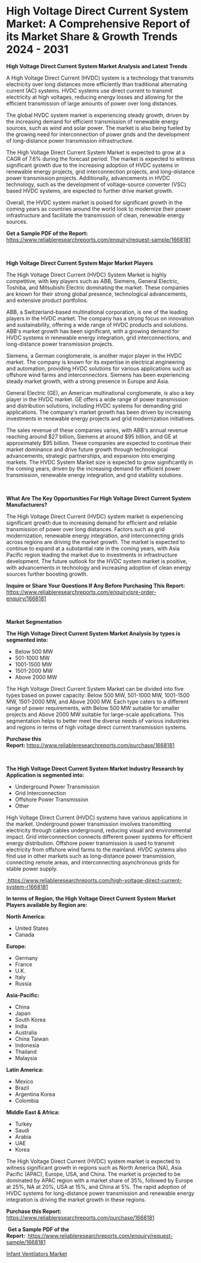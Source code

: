 <p><h1>High Voltage Direct Current System Market: A Comprehensive Report of its Market Share & Growth Trends 2024 - 2031</h1></p><p><strong>High Voltage Direct Current System Market Analysis and Latest Trends</strong></p>
<p><p>A High Voltage Direct Current (HVDC) system is a technology that transmits electricity over long distances more efficiently than traditional alternating current (AC) systems. HVDC systems use direct current to transmit electricity at high voltages, reducing energy losses and allowing for the efficient transmission of large amounts of power over long distances.</p><p>The global HVDC system market is experiencing steady growth, driven by the increasing demand for efficient transmission of renewable energy sources, such as wind and solar power. The market is also being fueled by the growing need for interconnection of power grids and the development of long-distance power transmission infrastructure.</p><p>The High Voltage Direct Current System Market is expected to grow at a CAGR of 7.6% during the forecast period. The market is expected to witness significant growth due to the increasing adoption of HVDC systems in renewable energy projects, grid interconnection projects, and long-distance power transmission projects. Additionally, advancements in HVDC technology, such as the development of voltage-source converter (VSC) based HVDC systems, are expected to further drive market growth.</p><p>Overall, the HVDC system market is poised for significant growth in the coming years as countries around the world look to modernize their power infrastructure and facilitate the transmission of clean, renewable energy sources.</p></p>
<p><strong>Get a Sample PDF of the Report:&nbsp;</strong> <a href="https://www.reliableresearchreports.com/enquiry/request-sample/1668181">https://www.reliableresearchreports.com/enquiry/request-sample/1668181</a></p>
<p>&nbsp;</p>
<p><strong>High Voltage Direct Current System Major Market Players</strong></p>
<p><p>The High Voltage Direct Current (HVDC) System Market is highly competitive, with key players such as ABB, Siemens, General Electric, Toshiba, and Mitsubishi Electric dominating the market. These companies are known for their strong global presence, technological advancements, and extensive product portfolios.</p><p>ABB, a Switzerland-based multinational corporation, is one of the leading players in the HVDC market. The company has a strong focus on innovation and sustainability, offering a wide range of HVDC products and solutions. ABB's market growth has been significant, with a growing demand for HVDC systems in renewable energy integration, grid interconnections, and long-distance power transmission projects.</p><p>Siemens, a German conglomerate, is another major player in the HVDC market. The company is known for its expertise in electrical engineering and automation, providing HVDC solutions for various applications such as offshore wind farms and interconnectors. Siemens has been experiencing steady market growth, with a strong presence in Europe and Asia.</p><p>General Electric (GE), an American multinational conglomerate, is also a key player in the HVDC market. GE offers a wide range of power transmission and distribution solutions, including HVDC systems for demanding grid applications. The company's market growth has been driven by increasing investments in renewable energy projects and grid modernization initiatives.</p><p>The sales revenue of these companies varies, with ABB's annual revenue reaching around $27 billion, Siemens at around $95 billion, and GE at approximately $95 billion. These companies are expected to continue their market dominance and drive future growth through technological advancements, strategic partnerships, and expansion into emerging markets. The HVDC System Market size is expected to grow significantly in the coming years, driven by the increasing demand for efficient power transmission, renewable energy integration, and grid stability solutions.</p></p>
<p>&nbsp;</p>
<p><strong>What Are The Key Opportunities For High Voltage Direct Current System Manufacturers?</strong></p>
<p><p>The High Voltage Direct Current (HVDC) system market is experiencing significant growth due to increasing demand for efficient and reliable transmission of power over long distances. Factors such as grid modernization, renewable energy integration, and interconnecting grids across regions are driving the market growth. The market is expected to continue to expand at a substantial rate in the coming years, with Asia Pacific region leading the market due to investments in infrastructure development. The future outlook for the HVDC system market is positive, with advancements in technology and increasing adoption of clean energy sources further boosting growth.</p></p>
<p><strong>Inquire or Share Your Questions If Any Before Purchasing This Report:</strong> <a href="https://www.reliableresearchreports.com/enquiry/pre-order-enquiry/1668181">https://www.reliableresearchreports.com/enquiry/pre-order-enquiry/1668181</a></p>
<p>&nbsp;</p>
<p><strong>Market Segmentation</strong></p>
<p><strong>The High Voltage Direct Current System Market Analysis by types is segmented into:</strong></p>
<p><ul><li>Below 500 MW</li><li>501-1000 MW</li><li>1001-1500 MW</li><li>1501-2000 MW</li><li>Above 2000 MW</li></ul></p>
<p><p>The High Voltage Direct Current System Market can be divided into five types based on power capacity: Below 500 MW, 501-1000 MW, 1001-1500 MW, 1501-2000 MW, and Above 2000 MW. Each type caters to a different range of power requirements, with Below 500 MW suitable for smaller projects and Above 2000 MW suitable for large-scale applications. This segmentation helps to better meet the diverse needs of various industries and regions in terms of high voltage direct current transmission systems.</p></p>
<p><strong>Purchase this Report:&nbsp;</strong><a href="https://www.reliableresearchreports.com/purchase/1668181">https://www.reliableresearchreports.com/purchase/1668181</a></p>
<p>&nbsp;</p>
<p><strong>The High Voltage Direct Current System Market Industry Research by Application is segmented into:</strong></p>
<p><ul><li>Underground Power Transmission</li><li>Grid Interconnection</li><li>Offshore Power Transmission</li><li>Other</li></ul></p>
<p><p>High Voltage Direct Current (HVDC) systems have various applications in the market. Underground power transmission involves transmitting electricity through cables underground, reducing visual and environmental impact. Grid interconnection connects different power systems for efficient energy distribution. Offshore power transmission is used to transmit electricity from offshore wind farms to the mainland. HVDC systems also find use in other markets such as long-distance power transmission, connecting remote areas, and interconnecting asynchronous grids for stable power supply.</p></p>
<p><a href="https://www.reliableresearchreports.com/high-voltage-direct-current-system-r1668181">&nbsp;https://www.reliableresearchreports.com/high-voltage-direct-current-system-r1668181</a></p>
<p><strong>In terms of Region, the High Voltage Direct Current System Market Players available by Region are:</strong></p>
<p>
    <p> <strong> North America: </strong>
        <ul>
            <li>United States</li>
            <li>Canada</li>
        </ul>
        </p> 
    <p> <strong> Europe: </strong>
        <ul>
            <li>Germany</li>
            <li>France</li>
            <li>U.K.</li>
            <li>Italy</li>
            <li>Russia</li>
        </ul>
        </p> 
    <p> <strong> Asia-Pacific: </strong>
        <ul>
            <li>China</li>
            <li>Japan</li>
            <li>South Korea</li>
            <li>India</li>
            <li>Australia</li>
            <li>China Taiwan</li>
            <li>Indonesia</li>
            <li>Thailand</li>
            <li>Malaysia</li>
        </ul>
        </p> 
    <p> <strong> Latin America: </strong>
        <ul>
            <li>Mexico</li>
            <li>Brazil</li>
            <li>Argentina Korea</li>
            <li>Colombia</li>
        </ul>
        </p> 
    <p> <strong> Middle East & Africa: </strong>
        <ul>
            <li>Turkey</li>
            <li>Saudi</li>
            <li>Arabia</li>
            <li>UAE</li>
            <li>Korea</li>
        </ul>
    </p>
    </p>
<p><p>The High Voltage Direct Current (HVDC) system market is expected to witness significant growth in regions such as North America (NA), Asia Pacific (APAC), Europe, USA, and China. The market is projected to be dominated by APAC region with a market share of 35%, followed by Europe at 25%, NA at 20%, USA at 15%, and China at 5%. The rapid adoption of HVDC systems for long-distance power transmission and renewable energy integration is driving the market growth in these regions.</p></p>
<p><strong>Purchase this Report: </strong><a href="https://www.reliableresearchreports.com/purchase/1668181">https://www.reliableresearchreports.com/purchase/1668181</a></p>
<p>&nbsp;<strong>Get a Sample PDF of the Report:&nbsp;&nbsp;</strong><a href="https://www.reliableresearchreports.com/enquiry/request-sample/1668181">https://www.reliableresearchreports.com/enquiry/request-sample/1668181</a></p>
<p><strong></strong></p>
<p><p><a href="https://view.publitas.com/reportprime-1/global-infant-ventilators-market-by-product-type-by-application-by-region-and-companies-industry-segment-outlook-market-assessment-competition-scenario-trends-and-forecast-2024-2031/">Infant Ventilators Market</a></p></p>
